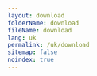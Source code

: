 ```yaml
---
layout: download
folderName: download
fileName: download
lang: uk
permalink: /uk/download
sitemap: false
noindex: true
---
```

    